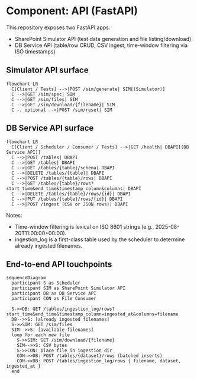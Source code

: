 # Component: API (FastAPI)

This repository exposes two FastAPI apps:

- SharePoint Simulator API (test data generation and file listing/download)
- DB Service API (table/row CRUD, CSV ingest, time-window filtering via ISO timestamps)

## Simulator API surface

```mermaid
flowchart LR
  C[Client / Tests] -->|POST /sim/generate| SIM[(Simulator)]
  C -->|GET /sim/spec| SIM
  C -->|GET /sim/files| SIM
  C -->|GET /sim/download/{filename}| SIM
  C -. optional .->|POST /sim/reset| SIM
```

## DB Service API surface

```mermaid
flowchart LR
  C[Client / Scheduler / Consumer / Tests] -->|GET /health| DBAPI[(DB Service API)]
  C -->|POST /tables| DBAPI
  C -->|GET /tables| DBAPI
  C -->|GET /tables/{table}/schema| DBAPI
  C -->|DELETE /tables/{table}| DBAPI
  C -->|POST /tables/{table}/rows| DBAPI
  C -->|GET /tables/{table}/rows?start_time&end_time&timestamp_column&columns| DBAPI
  C -->|DELETE /tables/{table}/rows/{id}| DBAPI
  C -->|PUT /tables/{table}/rows/{id}| DBAPI
  C -->|POST /ingest (CSV or JSON rows)| DBAPI
```

Notes:

- Time-window filtering is lexical on ISO 8601 strings (e.g., 2025-08-20T11:00:00+00:00).
- ingestion_log is a first-class table used by the scheduler to determine already ingested filenames.

## End-to-end API touchpoints

```mermaid
sequenceDiagram
  participant S as Scheduler
  participant SIM as SharePoint Simulator API
  participant DB as DB Service API
  participant CON as File Consumer

  S->>DB: GET /tables/ingestion_log/rows?start_time&end_time&timestamp_column=ingested_at&columns=filename
  DB-->>S: [already ingested filenames]
  S->>SIM: GET /sim/files
  SIM-->>S: [available filenames]
  loop for each new file
    S->>SIM: GET /sim/download/{filename}
    SIM-->>S: CSV bytes
    S->>CON: place file in ingestion dir
    CON->>DB: POST /tables/{dataset}/rows (batched inserts)
    CON->>DB: POST /tables/ingestion_log/rows { filename, dataset, ingested_at }
  end
```
